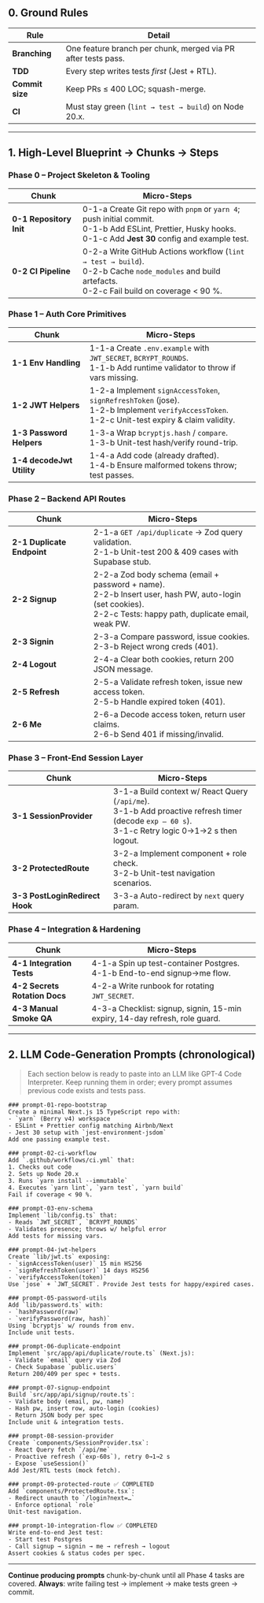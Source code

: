 ## 0. Ground Rules

| Rule            | Detail                                                        |
| --------------- | ------------------------------------------------------------- |
| **Branching**   | One feature branch per chunk, merged via PR after tests pass. |
| **TDD**         | Every step writes tests *first* (Jest + RTL).                 |
| **Commit size** | Keep PRs ≤ 400 LOC; squash-merge.                             |
| **CI**          | Must stay green (`lint → test → build`) on Node 20.x.         |

---

## 1. High-Level Blueprint → Chunks → Steps

### Phase 0 – Project Skeleton & Tooling

| Chunk                   | Micro-Steps                                                                                                                                                       |
| ----------------------- | ----------------------------------------------------------------------------------------------------------------------------------------------------------------- |
| **0-1 Repository Init** | 0-1-a Create Git repo with `pnpm` or `yarn 4`; push initial commit.<br>0-1-b Add ESLint, Prettier, Husky hooks.<br>0-1-c Add **Jest 30** config and example test. |
| **0-2 CI Pipeline**     | 0-2-a Write GitHub Actions workflow (`lint → test → build`).<br>0-2-b Cache `node_modules` and build artefacts.<br>0-2-c Fail build on coverage < 90 %.           |

### Phase 1 – Auth Core Primitives

| Chunk                     | Micro-Steps                                                                                                                                       |
| ------------------------- | ------------------------------------------------------------------------------------------------------------------------------------------------- |
| **1-1 Env Handling**      | 1-1-a Create `.env.example` with `JWT_SECRET`, `BCRYPT_ROUNDS`.<br>1-1-b Add runtime validator to throw if vars missing.                          |
| **1-2 JWT Helpers**       | 1-2-a Implement `signAccessToken`, `signRefreshToken` (jose).<br>1-2-b Implement `verifyAccessToken`.<br>1-2-c Unit-test expiry & claim validity. |
| **1-3 Password Helpers**  | 1-3-a Wrap `bcryptjs.hash` / `compare`.<br>1-3-b Unit-test hash/verify round-trip.                                                                |
| **1-4 decodeJwt Utility** | 1-4-a Add code (already drafted).<br>1-4-b Ensure malformed tokens throw; test passes.                                                            |

### Phase 2 – Backend API Routes

| Chunk                      | Micro-Steps                                                                                                                                                     |
| -------------------------- | --------------------------------------------------------------------------------------------------------------------------------------------------------------- |
| **2-1 Duplicate Endpoint** | 2-1-a `GET /api/duplicate` → Zod query validation.<br>2-1-b Unit-test 200 & 409 cases with Supabase stub.                                                       |
| **2-2 Signup**             | 2-2-a Zod body schema (email + password + name).<br>2-2-b Insert user, hash PW, auto-login (set cookies).<br>2-2-c Tests: happy path, duplicate email, weak PW. |
| **2-3 Signin**             | 2-3-a Compare password, issue cookies.<br>2-3-b Reject wrong creds (401).                                                                                       |
| **2-4 Logout**             | 2-4-a Clear both cookies, return 200 JSON message.                                                                                                              |
| **2-5 Refresh**            | 2-5-a Validate refresh token, issue new access token.<br>2-5-b Handle expired token (401).                                                                      |
| **2-6 Me**                 | 2-6-a Decode access token, return user claims.<br>2-6-b Send 401 if missing/invalid.                                                                            |

### Phase 3 – Front-End Session Layer

| Chunk                          | Micro-Steps                                                                                                                                           |
| ------------------------------ | ----------------------------------------------------------------------------------------------------------------------------------------------------- |
| **3-1 SessionProvider**        | 3-1-a Build context w/ React Query (`/api/me`).<br>3-1-b Add proactive refresh timer (decode `exp – 60 s`).<br>3-1-c Retry logic 0→1→2 s then logout. |
| **3-2 ProtectedRoute**         | 3-2-a Implement component + role check.<br>3-2-b Unit-test navigation scenarios.                                                                      |
| **3-3 PostLoginRedirect Hook** | 3-3-a Auto-redirect by `next` query param.                                                                                                            |

### Phase 4 – Integration & Hardening

| Chunk                         | Micro-Steps                                                                 |
| ----------------------------- | --------------------------------------------------------------------------- |
| **4-1 Integration Tests**     | 4-1-a Spin up test-container Postgres.<br>4-1-b End-to-end signup→me flow.  |
| **4-2 Secrets Rotation Docs** | 4-2-a Write runbook for rotating `JWT_SECRET`.                              |
| **4-3 Manual Smoke QA**       | 4-3-a Checklist: signup, signin, 15-min expiry, 14-day refresh, role guard. |

---

## 2. LLM Code-Generation Prompts (chronological)

> Each section below is ready to paste into an LLM like GPT-4 Code Interpreter.
> Keep running them in order; every prompt assumes previous code exists and tests pass.

```text
### prompt-01-repo-bootstrap
Create a minimal Next.js 15 TypeScript repo with:
- `yarn` (Berry v4) workspace
- ESLint + Prettier config matching Airbnb/Next
- Jest 30 setup with `jest-environment-jsdom`
Add one passing example test.
```

```text
### prompt-02-ci-workflow
Add `.github/workflows/ci.yml` that:
1. Checks out code
2. Sets up Node 20.x
3. Runs `yarn install --immutable`
4. Executes `yarn lint`, `yarn test`, `yarn build`
Fail if coverage < 90 %.
```

```text
### prompt-03-env-schema
Implement `lib/config.ts` that:
- Reads `JWT_SECRET`, `BCRYPT_ROUNDS`
- Validates presence; throws w/ helpful error
Add tests for missing vars.
```

```text
### prompt-04-jwt-helpers
Create `lib/jwt.ts` exposing:
- `signAccessToken(user)` 15 min HS256
- `signRefreshToken(user)` 14 days HS256
- `verifyAccessToken(token)`
Use `jose` + `JWT_SECRET`. Provide Jest tests for happy/expired cases.
```

```text
### prompt-05-password-utils
Add `lib/password.ts` with:
- `hashPassword(raw)`
- `verifyPassword(raw, hash)`
Using `bcryptjs` w/ rounds from env.
Include unit tests.
```

```text
### prompt-06-duplicate-endpoint
Implement `src/app/api/duplicate/route.ts` (Next.js):
- Validate `email` query via Zod
- Check Supabase `public.users`
Return 200/409 per spec + tests.
```

```text
### prompt-07-signup-endpoint
Build `src/app/api/signup/route.ts`:
- Validate body (email, pw, name)
- Hash pw, insert row, auto-login (cookies)
- Return JSON body per spec
Include unit & integration tests.
```

```text
### prompt-08-session-provider
Create `components/SessionProvider.tsx`:
- React Query fetch `/api/me`
- Proactive refresh (`exp-60s`), retry 0→1→2 s
- Expose `useSession()`
Add Jest/RTL tests (mock fetch).
```

```text
### prompt-09-protected-route ✅ COMPLETED
Add `components/ProtectedRoute.tsx`:
- Redirect unauth to `/login?next=…`
- Enforce optional `role`
Unit-test navigation.
```

```text
### prompt-10-integration-flow ✅ COMPLETED
Write end-to-end Jest test:
- Start test Postgres
- Call signup → signin → me → refresh → logout
Assert cookies & status codes per spec.
```

---

**Continue producing prompts** chunk-by-chunk until all Phase 4 tasks are covered.
**Always**: write failing test → implement → make tests green → commit.
